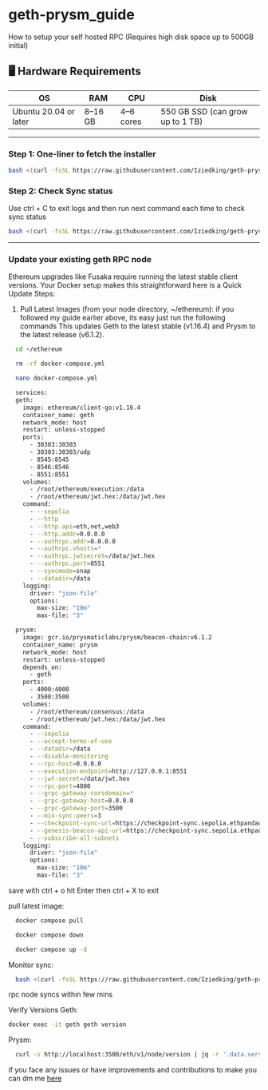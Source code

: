 # geth-prysm_guide
How to setup your self hosted RPC (Requires high disk space up to 500GB initial)

## 🖥️ Hardware Requirements

| **OS**              | **RAM**   | **CPU**     | **Disk**                          |
|---------------------|-----------|-------------|-----------------------------------|
| Ubuntu 20.04 or later | 8–16 GB | 4–6 cores   | 550 GB SSD (can grow up to 1 TB) |

---
### Step 1: One-liner to fetch the installer
```bash
bash <(curl -fsSL https://raw.githubusercontent.com/Iziedking/geth-prysm_guide/main/install_sepolia_node.sh)
```
### Step 2: Check Sync status
Use ctrl + C to exit logs and then run next command each time to check sync status
```bash
bash <(curl -fsSL https://raw.githubusercontent.com/Iziedking/geth-prysm_guide/main/sync.sh)
```


---

### Update your existing geth RPC node

Ethereum upgrades like Fusaka require running the latest stable client versions. Your Docker setup makes this straightforward here is a Quick Update Steps:

1. Pull Latest Images (from your node directory, ~/ethereum):
if you followed my guide earlier above, its easy just run the following commands
This updates Geth to the latest stable (v1.16.4) and Prysm to the latest release (v6.1.2).

```bash
  cd ~/ethereum
```

```bash
  rm -rf docker-compose.yml
```
```bash
  nano docker-compose.yml
```
```bash
  services:
  geth:
    image: ethereum/client-go:v1.16.4
    container_name: geth
    network_mode: host
    restart: unless-stopped
    ports:
      - 30303:30303
      - 30303:30303/udp
      - 8545:8545
      - 8546:8546
      - 8551:8551
    volumes:
      - /root/ethereum/execution:/data
      - /root/ethereum/jwt.hex:/data/jwt.hex
    command:
      - --sepolia
      - --http
      - --http.api=eth,net,web3
      - --http.addr=0.0.0.0
      - --authrpc.addr=0.0.0.0
      - --authrpc.vhosts=*
      - --authrpc.jwtsecret=/data/jwt.hex
      - --authrpc.port=8551
      - --syncmode=snap
      - --datadir=/data
    logging:
      driver: "json-file"
      options:
        max-size: "10m"
        max-file: "3"

  prysm:
    image: gcr.io/prysmaticlabs/prysm/beacon-chain:v6.1.2
    container_name: prysm
    network_mode: host
    restart: unless-stopped
    depends_on:
      - geth
    ports:
      - 4000:4000
      - 3500:3500
    volumes:
      - /root/ethereum/consensus:/data
      - /root/ethereum/jwt.hex:/data/jwt.hex
    command:
      - --sepolia
      - --accept-terms-of-use
      - --datadir=/data
      - --disable-monitoring
      - --rpc-host=0.0.0.0
      - --execution-endpoint=http://127.0.0.1:8551
      - --jwt-secret=/data/jwt.hex
      - --rpc-port=4000
      - --grpc-gateway-corsdomain=*
      - --grpc-gateway-host=0.0.0.0
      - --grpc-gateway-port=3500
      - --min-sync-peers=3
      - --checkpoint-sync-url=https://checkpoint-sync.sepolia.ethpandaops.io
      - --genesis-beacon-api-url=https://checkpoint-sync.sepolia.ethpandaops.io
      - --subscribe-all-subnets
    logging:
      driver: "json-file"
      options:
        max-size: "10m"
        max-file: "3"
```
save with ctrl + o hit Enter
then ctrl + X to exit 

pull latest image:

```bash
  docker compose pull
```
```bash
  docker compose down
```
```bash
  docker compose up -d
```

Monitor sync: 

```bash
  bash <(curl -fsSL https://raw.githubusercontent.com/Iziedking/geth-prysm_guide/main/sync.sh)
```
 rpc node syncs within few mins

Verify Versions
Geth: 
```bash 
docker exec -it geth geth version
```
Prysm:
```bash
  curl -s http://localhost:3500/eth/v1/node/version | jq -r '.data.version'
```


if you face any issues or have improvements and contributions to make you can dm me [here](https://x.com/Iziedking) 
   
